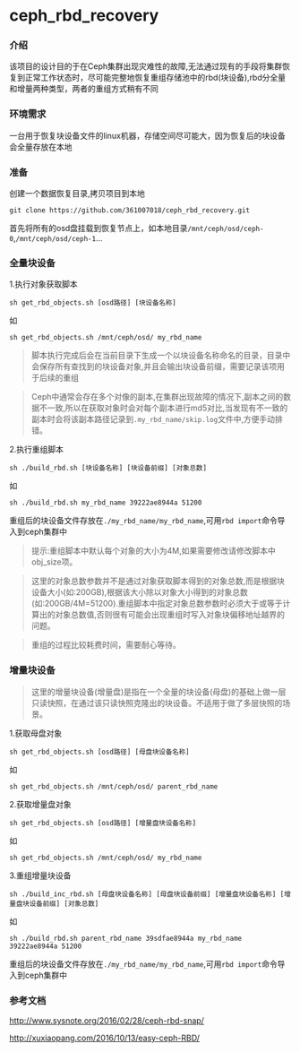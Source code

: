 # ceph_rbd_recovery

### 介绍

 该项目的设计目的于在Ceph集群出现灾难性的故障,无法通过现有的手段将集群恢复到正常工作状态时，尽可能完整地恢复重组存储池中的rbd(块设备),rbd分全量和增量两种类型，两者的重组方式稍有不同

### 环境需求

一台用于恢复块设备文件的linux机器，存储空间尽可能大，因为恢复后的块设备会全量存放在本地

### 准备

创建一个数据恢复目录,拷贝项目到本地

```
git clone https://github.com/361007018/ceph_rbd_recovery.git
```

首先将所有的osd盘挂载到恢复节点上，如本地目录`/mnt/ceph/osd/ceph-0`,`/mnt/ceph/osd/ceph-1`...

### 全量块设备

1.执行对象获取脚本
```
sh get_rbd_objects.sh [osd路径] [块设备名称]
```
如
```
sh get_rbd_objects.sh /mnt/ceph/osd/ my_rbd_name
```

> 脚本执行完成后会在当前目录下生成一个以块设备名称命名的目录，目录中会保存所有查找到的块设备对象,并且会输出块设备前缀，需要记录该项用于后续的重组

> Ceph中通常会存在多个对像的副本,在集群出现故障的情况下,副本之间的数据不一致,所以在获取对象时会对每个副本进行md5对比,当发现有不一致的副本时会将该副本路径记录到`.my_rbd_name/skip.log`文件中,方便手动排错。

2.执行重组脚本
```
sh ./build_rbd.sh [块设备名称] [块设备前缀] [对象总数]
```
如
```
sh ./build_rbd.sh my_rbd_name 39222ae8944a 51200
```

重组后的块设备文件存放在`./my_rbd_name/my_rbd_name`,可用`rbd import`命令导入到ceph集群中

> 提示:重组脚本中默认每个对象的大小为4M,如果需要修改请修改脚本中obj_size项。

> 这里的对象总数参数并不是通过对象获取脚本得到的对象总数,而是根据块设备大小(如:200GB),根据该大小除以对象大小得到的对象总数(如:200GB/4M=51200).重组脚本中指定对象总数参数时必须大于或等于计算出的对象总数值,否则很有可能会出现重组时写入对象块偏移地址越界的问题。

> 重组的过程比较耗费时间，需要耐心等待。

### 增量块设备

> 这里的增量块设备(增量盘)是指在一个全量的块设备(母盘)的基础上做一层只读快照，在通过该只读快照克隆出的块设备。不适用于做了多层快照的场景。

1.获取母盘对象
```
sh get_rbd_objects.sh [osd路径] [母盘块设备名称]
```
如
```
sh get_rbd_objects.sh /mnt/ceph/osd/ parent_rbd_name
```

2.获取增量盘对象
```
sh get_rbd_objects.sh [osd路径] [增量盘块设备名称]
```
如
```
sh get_rbd_objects.sh /mnt/ceph/osd/ my_rbd_name
```

3.重组增量块设备
```
sh ./build_inc_rbd.sh [母盘块设备名称] [母盘块设备前缀] [增量盘块设备名称] [增量盘块设备前缀] [对象总数]
```
如
```
sh ./build_rbd.sh parent_rbd_name 39sdfae8944a my_rbd_name 39222ae8944a 51200
```

重组后的块设备文件存放在`./my_rbd_name/my_rbd_name`,可用`rbd import`命令导入到ceph集群中

### 参考文档

http://www.sysnote.org/2016/02/28/ceph-rbd-snap/

http://xuxiaopang.com/2016/10/13/easy-ceph-RBD/